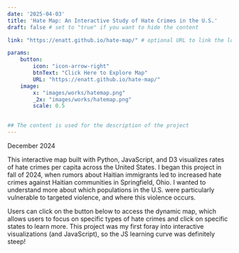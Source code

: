 ```yaml
---
date: '2025-04-03' 
title: 'Hate Map: An Interactive Study of Hate Crimes in the U.S.'
draft: false # set to "true" if you want to hide the content 

link: "https://enatt.github.io/hate-map/" # optional URL to link the logo to

params:
    button:
        icon: "icon-arrow-right"
        btnText: "Click Here to Explore Map"
        URL: "https://enatt.github.io/hate-map/"
    image:
        x: "images/works/hatemap.png"
        _2x: "images/works/hatemap.png"
        scale: 0.5
    

## The content is used for the description of the project
---
```


December 2024

This interactive map built with Python, JavaScript, and D3 visualizes rates of hate crimes per capita across the United States. I began this project in fall of 2024, when rumors about Haitian immigrants led to increased hate crimes against Haitian communities in Springfield, Ohio. I wanted to understand more about which populations in the U.S. were particularly vulnerable to targeted violence, and where this violence occurs. 

Users can click on the button below to access the dynamic map, which allows users to focus on specific types of hate crimes and click on specific states to learn more. This project was my first foray into interactive visualizations (and JavaScript), so the JS learning curve was definitely steep!